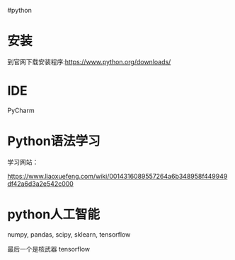 
#python

# 安装

到官网下载安装程序:https://www.python.org/downloads/

# IDE

PyCharm

# Python语法学习

学习网站：

https://www.liaoxuefeng.com/wiki/0014316089557264a6b348958f449949df42a6d3a2e542c000


# python人工智能

numpy, pandas,
scipy, sklearn,
tensorflow

最后一个是核武器
tensorflow
